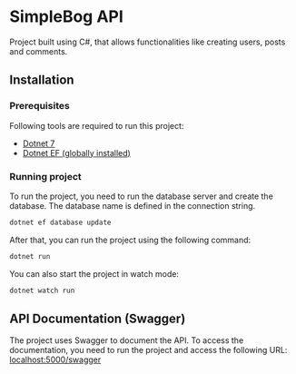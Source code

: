# SimpleBog API

Project built using C#, that allows functionalities like creating users, posts and comments.

## Installation

### Prerequisites

Following tools are required to run this project:

- [Dotnet 7](https://dotnet.microsoft.com/en-us/download)
- [Dotnet EF (globally installed)](https://docs.microsoft.com/en-us/ef/core/cli/dotnet)

### Running project

To run the project, you need to run the database server and create the database. The database name is defined in the connection string.

```sh
dotnet ef database update
```

After that, you can run the project using the following command:

```sh
dotnet run
```

You can also start the project in watch mode:

```sh
dotnet watch run
```

## API Documentation (Swagger)

The project uses Swagger to document the API. To access the documentation, you need to run the project and access the following URL: [localhost:5000/swagger](http://localhost:5000/swagger)

